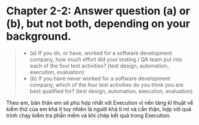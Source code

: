 # Chapter 2-2: Answer question (a) or (b), but not both, depending on your background.
> - (a) If you do, or have, worked for a software development company, how much effort did your testing / QA team put into each of the four test activities? (test design, automation, execution, evaluation)
> - (b) If you have never worked for a software development company, which of the four test activities do you think you are best qualified for? (test design, automation, execution, evaluation)

Theo em, bản thân em sẽ phù hợp nhất với Execution vì nền tảng kĩ thuật về kiểm thử của em khá ít tuy nhiên là người khá tỉ mỉ và cẩn thận, hợp với quá trình chạy kiểm tra phần mềm và khi chép kết quả trong Execution.